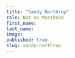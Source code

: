 ```yaml
---
title: "Sandy Northrop"
role: Not on Masthead
first_name:
last_name:
image:
published: true
slug: sandy-northrop
---
```

